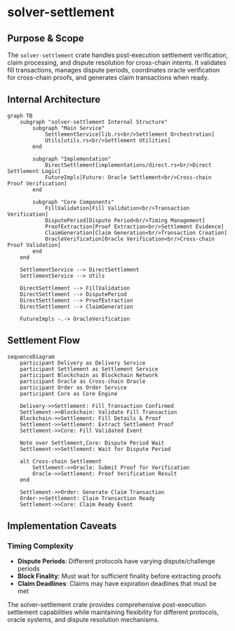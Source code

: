 # solver-settlement

## Purpose & Scope

The `solver-settlement` crate handles post-execution settlement verification, claim processing, and dispute resolution for cross-chain intents. It validates fill transactions, manages dispute periods, coordinates oracle verification for cross-chain proofs, and generates claim transactions when ready.

## Internal Architecture

```mermaid
graph TB
    subgraph "solver-settlement Internal Structure"
        subgraph "Main Service"
            SettlementService[lib.rs<br/>Settlement Orchestration]
            Utils[utils.rs<br/>Settlement Utilities]
        end

        subgraph "Implementation"
            DirectSettlement[implementations/direct.rs<br/>Direct Settlement Logic]
            FutureImpls[Future: Oracle Settlement<br/>Cross-chain Proof Verification]
        end

        subgraph "Core Components"
            FillValidation[Fill Validation<br/>Transaction Verification]
            DisputePeriod[Dispute Period<br/>Timing Management]
            ProofExtraction[Proof Extraction<br/>Settlement Evidence]
            ClaimGeneration[Claim Generation<br/>Transaction Creation]
            OracleVerification[Oracle Verification<br/>Cross-chain Proof Validation]
        end
    end

    SettlementService --> DirectSettlement
    SettlementService --> Utils

    DirectSettlement --> FillValidation
    DirectSettlement --> DisputePeriod
    DirectSettlement --> ProofExtraction
    DirectSettlement --> ClaimGeneration

    FutureImpls -.-> OracleVerification
```

## Settlement Flow

```mermaid
sequenceDiagram
    participant Delivery as Delivery Service
    participant Settlement as Settlement Service
    participant Blockchain as Blockchain Network
    participant Oracle as Cross-chain Oracle
    participant Order as Order Service
    participant Core as Core Engine

    Delivery->>Settlement: Fill Transaction Confirmed
    Settlement->>Blockchain: Validate Fill Transaction
    Blockchain->>Settlement: Fill Details & Proof
    Settlement->>Settlement: Extract Settlement Proof
    Settlement->>Core: Fill Validated Event

    Note over Settlement,Core: Dispute Period Wait
    Settlement->>Settlement: Wait for Dispute Period

    alt Cross-chain Settlement
        Settlement->>Oracle: Submit Proof for Verification
        Oracle->>Settlement: Proof Verification Result
    end

    Settlement->>Order: Generate Claim Transaction
    Order->>Settlement: Claim Transaction Ready
    Settlement->>Core: Claim Ready Event
```

## Implementation Caveats

### Timing Complexity

- **Dispute Periods**: Different protocols have varying dispute/challenge periods
- **Block Finality**: Must wait for sufficient finality before extracting proofs
- **Claim Deadlines**: Claims may have expiration deadlines that must be met

The solver-settlement crate provides comprehensive post-execution settlement capabilities while maintaining flexibility for different protocols, oracle systems, and dispute resolution mechanisms.
